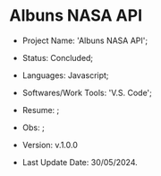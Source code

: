 # Albuns NASA API

- Project Name: 'Albuns NASA API';
- Status: Concluded;
- Languages: Javascript;
- Softwares/Work Tools: 'V.S. Code';
- Resume: ;
- Obs: ;
- Version: v.1.0.0

- Last Update Date: 30/05/2024.

##